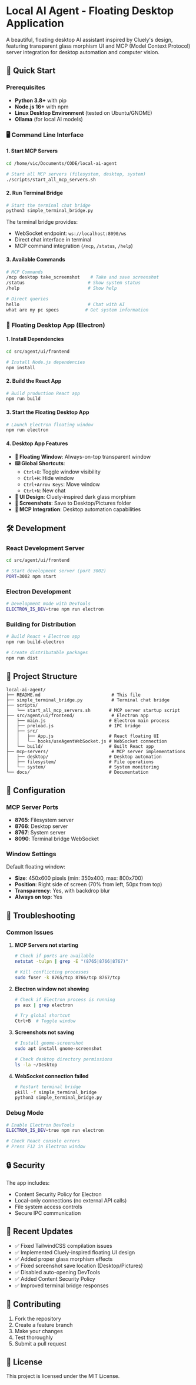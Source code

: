 # Local AI Agent - Floating Desktop Application

A beautiful, floating desktop AI assistant inspired by Cluely's design, featuring transparent glass morphism UI and MCP (Model Context Protocol) server integration for desktop automation and computer vision.

## 🚀 Quick Start

### Prerequisites

- **Python 3.8+** with pip
- **Node.js 16+** with npm
- **Linux Desktop Environment** (tested on Ubuntu/GNOME)
- **Ollama** (for local AI models)

### 🖥️ Command Line Interface

#### 1. Start MCP Servers

```bash
cd /home/vic/Documents/CODE/local-ai-agent

# Start all MCP servers (filesystem, desktop, system)
./scripts/start_all_mcp_servers.sh
```

#### 2. Run Terminal Bridge

```bash
# Start the terminal chat bridge
python3 simple_terminal_bridge.py
```

The terminal bridge provides:
- WebSocket endpoint: `ws://localhost:8090/ws`
- Direct chat interface in terminal
- MCP command integration (`/mcp`, `/status`, `/help`)

#### 3. Available Commands

```bash
# MCP Commands
/mcp desktop take_screenshot    # Take and save screenshot
/status                        # Show system status
/help                          # Show help

# Direct queries
hello                          # Chat with AI
what are my pc specs          # Get system information
```

### 🎨 Floating Desktop App (Electron)

#### 1. Install Dependencies

```bash
cd src/agent/ui/frontend

# Install Node.js dependencies
npm install
```

#### 2. Build the React App

```bash
# Build production React app
npm run build
```

#### 3. Start the Floating Desktop App

```bash
# Launch Electron floating window
npm run electron
```

#### 4. Desktop App Features

- **🎯 Floating Window**: Always-on-top transparent window
- **⌨️ Global Shortcuts**:
  - `Ctrl+B`: Toggle window visibility
  - `Ctrl+H`: Hide window
  - `Ctrl+Arrow Keys`: Move window
  - `Ctrl+N`: New chat
- **🎨 UI Design**: Cluely-inspired dark glass morphism
- **📸 Screenshots**: Save to Desktop/Pictures folder
- **🔌 MCP Integration**: Desktop automation capabilities

## 🛠️ Development

### React Development Server

```bash
cd src/agent/ui/frontend

# Start development server (port 3002)
PORT=3002 npm start
```

### Electron Development

```bash
# Development mode with DevTools
ELECTRON_IS_DEV=true npm run electron
```

### Building for Distribution

```bash
# Build React + Electron app
npm run build-electron

# Create distributable packages
npm run dist
```

## 📁 Project Structure

```
local-ai-agent/
├── README.md                           # This file
├── simple_terminal_bridge.py           # Terminal chat bridge
├── scripts/
│   └── start_all_mcp_servers.sh       # MCP server startup script
├── src/agent/ui/frontend/              # Electron app
│   ├── main.js                        # Electron main process
│   ├── preload.js                     # IPC bridge
│   ├── src/
│   │   ├── App.js                     # React floating UI
│   │   └── hooks/useAgentWebSocket.js # WebSocket connection
│   └── build/                         # Built React app
├── mcp-servers/                        # MCP server implementations
│   ├── desktop/                       # Desktop automation
│   ├── filesystem/                    # File operations
│   └── system/                        # System monitoring
└── docs/                              # Documentation
```

## 🔧 Configuration

### MCP Server Ports

- **8765**: Filesystem server
- **8766**: Desktop server  
- **8767**: System server
- **8090**: Terminal bridge WebSocket

### Window Settings

Default floating window:
- **Size**: 450x600 pixels (min: 350x400, max: 800x700)
- **Position**: Right side of screen (70% from left, 50px from top)
- **Transparency**: Yes, with backdrop blur
- **Always on top**: Yes

## 🐛 Troubleshooting

### Common Issues

1. **MCP Servers not starting**
   ```bash
   # Check if ports are available
   netstat -tulpn | grep -E "(8765|8766|8767)"
   
   # Kill conflicting processes
   sudo fuser -k 8765/tcp 8766/tcp 8767/tcp
   ```

2. **Electron window not showing**
   ```bash
   # Check if Electron process is running
   ps aux | grep electron
   
   # Try global shortcut
   Ctrl+B  # Toggle window
   ```

3. **Screenshots not saving**
   ```bash
   # Install gnome-screenshot
   sudo apt install gnome-screenshot
   
   # Check desktop directory permissions
   ls -la ~/Desktop
   ```

4. **WebSocket connection failed**
   ```bash
   # Restart terminal bridge
   pkill -f simple_terminal_bridge
   python3 simple_terminal_bridge.py
   ```

### Debug Mode

```bash
# Enable Electron DevTools
ELECTRON_IS_DEV=true npm run electron

# Check React console errors
# Press F12 in Electron window
```

## 🔒 Security

The app includes:
- Content Security Policy for Electron
- Local-only connections (no external API calls)
- File system access controls
- Secure IPC communication

## 📝 Recent Updates

- ✅ Fixed TailwindCSS compilation issues
- ✅ Implemented Cluely-inspired floating UI design
- ✅ Added proper glass morphism effects
- ✅ Fixed screenshot save location (Desktop/Pictures)
- ✅ Disabled auto-opening DevTools
- ✅ Added Content Security Policy
- ✅ Improved terminal bridge responses

## 🤝 Contributing

1. Fork the repository
2. Create a feature branch
3. Make your changes
4. Test thoroughly
5. Submit a pull request

## 📄 License

This project is licensed under the MIT License.